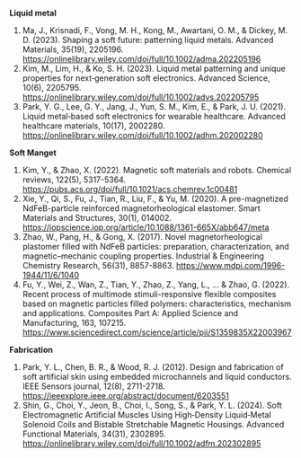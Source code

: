 **Liquid metal**
1. Ma, J., Krisnadi, F., Vong, M. H., Kong, M., Awartani, O. M., & Dickey, M. D. (2023). Shaping a soft future: patterning liquid metals. Advanced Materials, 35(19), 2205196. https://onlinelibrary.wiley.com/doi/full/10.1002/adma.202205196
2. Kim, M., Lim, H., & Ko, S. H. (2023). Liquid metal patterning and unique properties for next‐generation soft electronics. Advanced Science, 10(6), 2205795. https://onlinelibrary.wiley.com/doi/full/10.1002/advs.202205795
3. Park, Y. G., Lee, G. Y., Jang, J., Yun, S. M., Kim, E., & Park, J. U. (2021). Liquid metal‐based soft electronics for wearable healthcare. Advanced healthcare materials, 10(17), 2002280. https://onlinelibrary.wiley.com/doi/full/10.1002/adhm.202002280

**Soft Manget**
1. Kim, Y., & Zhao, X. (2022). Magnetic soft materials and robots. Chemical reviews, 122(5), 5317-5364. https://pubs.acs.org/doi/full/10.1021/acs.chemrev.1c00481
2. Xie, Y., Qi, S., Fu, J., Tian, R., Liu, F., & Yu, M. (2020). A pre-magnetized NdFeB-particle reinforced magnetorheological elastomer. Smart Materials and Structures, 30(1), 014002. https://iopscience.iop.org/article/10.1088/1361-665X/abb647/meta
3. Zhao, W., Pang, H., & Gong, X. (2017). Novel magnetorheological plastomer filled with NdFeB particles: preparation, characterization, and magnetic–mechanic coupling properties. Industrial & Engineering Chemistry Research, 56(31), 8857-8863. https://www.mdpi.com/1996-1944/11/6/1040
4. Fu, Y., Wei, Z., Wan, Z., Tian, Y., Zhao, Z., Yang, L., ... & Zhao, G. (2022). Recent process of multimode stimuli-responsive flexible composites based on magnetic particles filled polymers: characteristics, mechanism and applications. Composites Part A: Applied Science and Manufacturing, 163, 107215. https://www.sciencedirect.com/science/article/pii/S1359835X22003967

**Fabrication**
1. Park, Y. L., Chen, B. R., & Wood, R. J. (2012). Design and fabrication of soft artificial skin using embedded microchannels and liquid conductors. IEEE Sensors journal, 12(8), 2711-2718. https://ieeexplore.ieee.org/abstract/document/6203551
2. Shin, G., Choi, Y., Jeon, B., Choi, I., Song, S., & Park, Y. L. (2024). Soft Electromagnetic Artificial Muscles Using High‐Density Liquid‐Metal Solenoid Coils and Bistable Stretchable Magnetic Housings. Advanced Functional Materials, 34(31), 2302895. https://onlinelibrary.wiley.com/doi/full/10.1002/adfm.202302895

